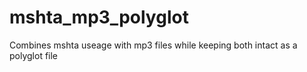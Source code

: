 # mshta_mp3_polyglot
Combines mshta useage with mp3 files while keeping both intact as a polyglot file
